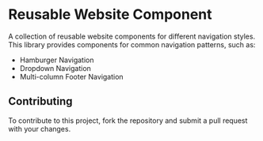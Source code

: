 # Reusable Website Component
A collection of reusable website components for different navigation styles.
This library provides components for common navigation patterns, such as:

- Hamburger Navigation
- Dropdown Navigation
- Multi-column Footer Navigation

## Contributing
To contribute to this project, fork the repository and submit a pull request with your changes.
